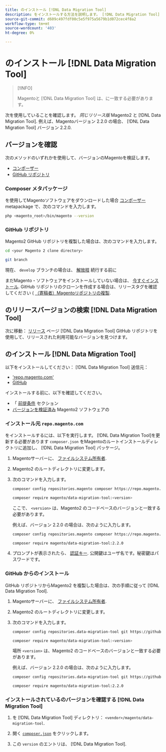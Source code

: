 ```yaml
---
title: のインストール [!DNL Data Migration Tool]
description: をインストールする方法を説明します。 [!DNL Data Migration Tool] Magento1 とMagento2 の間でデータを転送する。
source-git-commit: d609c497fdf00c5e5f975a5679b1d072cec4f8a2
workflow-type: tm+mt
source-wordcount: '403'
ht-degree: 0%

---
```



# のインストール [!DNL Data Migration Tool]

>[!INFO]
>
>Magentoと [!DNL Data Migration Tool] は、に一致する必要があります。


次を使用していることを確認します。 *同じリリース版* Magento2 と [!DNL Data Migration Tool]. 例えば、Magentoバージョン 2.2.0 の場合、 [!DNL Data Migration Tool] バージョン 2.2.0.

## バージョンを確認

次のメソッドのいずれかを使用して、バージョンのMagentoを検証します。

- [コンポーザー](#composer-metapackage)
- [GitHub リポジトリ](#github-repository)

### Composer メタパッケージ

を使用してMagentoソフトウェアをダウンロードした場合 [コンポーザー](https://glossary.magento.com/composer) metapackage で、次のコマンドを入力します。

```bash
php <magento_root>/bin/magento --version
```

### GitHub リポジトリ

Magento2 GitHub リポジトリを複製した場合は、次のコマンドを入力します。

```bash
cd <your Magento 2 clone directory>
```

```bash
git branch
```

現在、 `develop` ブランチの場合は、 <a href="https://devdocs.magento.com/guides/v2.4/install-gde/install/cli/dev_downgrade.html">解放枝</a> 続行する前に

まだMagento・ソフトウェアをインストールしていない場合は、 [今すぐインストール](https://devdocs.magento.com/guides/v2.4/install-gde/bk-install-guide.html).
GitHub リポジトリのクローンを作成する場合は、リリースタグを確認してください ( [（寄稿者）Magentoリポジトリの複製](https://devdocs.magento.com/guides/v2.4/install-gde/prereq/dev_install.html).

## のリリースバージョンの検索 [!DNL Data Migration Tool]

次に移動： [リリース](https://github.com/magento/data-migration-tool/releases) ページ [!DNL Data Migration Tool] GitHub リポジトリを使用して、リリースされた利用可能なバージョンを見つけます。

## のインストール [!DNL Data Migration Tool]

以下をインストールしてください： [!DNL Data Migration Tool] 送信元：

- [&#39;repo.magento.com&#39;](#install-from-repomagentocom)
- [GitHub](#install-from-github)

インストールする前に、以下を確認してください。

- 「 [前提条件](prerequisites.md) セクション
- [バージョンを検証済み](install.md#check-your-version) Magento2 ソフトウェアの

### インストール元 `repo.magento.com`

をインストールするには、以下を実行します。 [!DNL Data Migration Tool]を更新する必要があります `composer.json` をMagentoのルートインストールディレクトリに追加し、 [!DNL Data Migration Tool] パッケージ。

1. Magentoサーバーに、 [ファイルシステム所有者](https://devdocs.magento.com/guides/v2.4/install-gde/prereq/file-sys-perms-over.html).
1. Magento2 のルートディレクトリに変更します。
1. 次のコマンドを入力します。

   ```bash
   composer config repositories.magento composer https://repo.magento.com
   ```

   ```bash
   composer require magento/data-migration-tool:<version>
   ```

   ここで、 `<version>` は、Magento2 のコードベースのバージョンと一致する必要があります。

   例えば、バージョン 2.2.0 の場合は、次のように入力します。

   ```bash
   composer config repositories.magento composer https://repo.magento.com
   ```

   ```bash
   composer require magento/data-migration-tool:2.2.0
   ```

1. プロンプトが表示されたら、 [認証キー](https://devdocs.magento.com/guides/v2.4/install-gde/prereq/connect-auth.html). 公開鍵はユーザ名です。秘密鍵はパスワードです。

### GitHub からのインストール

GitHub リポジトリからMagento2 を複製した場合は、次の手順に従って [!DNL Data Migration Tool].

1. Magentoサーバーに、 [ファイルシステム所有者](https://devdocs.magento.com/guides/v2.4/install-gde/prereq/file-sys-perms-over.html).
1. Magento2 のルートディレクトリに変更します。
1. 次のコマンドを入力します。

   ```bash
   composer config repositories.data-migration-tool git https://github.com/magento/data-migration-tool
   ```

   ```bash
   composer require magento/data-migration-tool:<version>
   ```

   場所 `<version>` は、Magento2 のコードベースのバージョンと一致する必要があります。

   例えば、バージョン 2.2.0 の場合は、次のように入力します。

   ```bash
   composer config repositories.data-migration-tool git https://github.com/magento/data-migration-tool
   ```

   ```bash
   composer require magento/data-migration-tool:2.2.0
   ```

### インストールされているのバージョンを確認する [!DNL Data Migration Tool]

1. を [!DNL Data Migration Tool] ディレクトリ： `<vendor>/magento/data-migration-tool`.

1. 開く [`composer.json`](https://github.com/magento/data-migration-tool/blob/2.4/composer.json) をクリックします。

1. この `version` のエントリは、 [!DNL Data Migration Tool].
